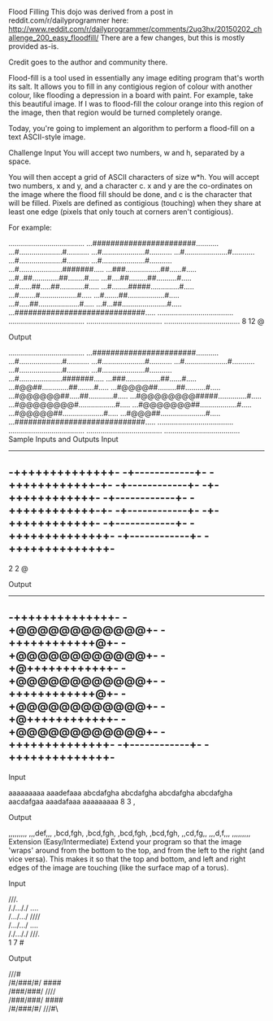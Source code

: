 Flood Filling
This dojo was derived from a post in reddit.com/r/dailyprogrammer here: http://www.reddit.com/r/dailyprogrammer/comments/2ug3hx/20150202_challenge_200_easy_floodfill/ There are a few changes, but this is mostly provided as-is.

Credit goes to the author and community there.

Flood-fill is a tool used in essentially any image editing program that's worth its salt. It allows you to fill in any contigious region of colour with another colour, like flooding a depression in a board with paint. For example, take this beautiful image. If I was to flood-fill the colour orange into this region of the image, then that region would be turned completely orange.

Today, you're going to implement an algorithm to perform a flood-fill on a text ASCII-style image.

Challenge Input
You will accept two numbers, w and h, separated by a space.

You will then accept a grid of ASCII characters of size w*h.
You will accept two numbers, x and y, and a character c.
x and y are the co-ordinates on the image where the flood fill should be done, and c is the character that will be filled.
Pixels are defined as contigious (touching) when they share at least one edge (pixels that only touch at corners aren't contigious).

For example:

.....................................
...#######################...........
...#.....................#...........
...#.....................#...........
...#.....................#...........
...#.....................#...........
...#.....................#...........
...#.....................#######.....
...###.................##......#.....
...#..##.............##........#.....
...#....##.........##..........#.....
...#......##.....##............#.....
...#........#####..............#.....
...#........#..................#.....
...#.......##..................#.....
...#.....##....................#.....
...#...##......................#.....
...#############################.....
.....................................
.....................................
.....................................
.....................................
8 12 @

Output

.....................................
...#######################...........
...#.....................#...........
...#.....................#...........
...#.....................#...........
...#.....................#...........
...#.....................#...........
...#.....................#######.....
...###.................##......#.....
...#@@##.............##........#.....
...#@@@@##.........##..........#.....
...#@@@@@@##.....##............#.....
...#@@@@@@@@#####..............#.....
...#@@@@@@@@#..................#.....
...#@@@@@@@##..................#.....
...#@@@@@##....................#.....
...#@@@##......................#.....
...#############################.....
.....................................
.....................................
.....................................
.....................................
Sample Inputs and Outputs
Input

----------------
-++++++++++++++-
-+------------+-
-++++++++++++-+-
-+------------+-
-+-++++++++++++-
-+------------+-
-++++++++++++-+-
-+------------+-
-+-++++++++++++-
-+------------+-
-++++++++++++++-
-+------------+-
-++++++++++++++-
----------------
2 2 @

Output

----------------
-++++++++++++++-
-+@@@@@@@@@@@@+-
-++++++++++++@+-
-+@@@@@@@@@@@@+-
-+@++++++++++++-
-+@@@@@@@@@@@@+-
-++++++++++++@+-
-+@@@@@@@@@@@@+-
-+@++++++++++++-
-+@@@@@@@@@@@@+-
-++++++++++++++-
-+------------+-
-++++++++++++++-
----------------
Input

aaaaaaaaa
aaadefaaa
abcdafgha
abcdafgha
abcdafgha
abcdafgha
aacdafgaa
aaadafaaa
aaaaaaaaa
8 3 ,

Output

,,,,,,,,,
,,,def,,,
,bcd,fgh,
,bcd,fgh,
,bcd,fgh,
,bcd,fgh,
,,cd,fg,,
,,,d,f,,,
,,,,,,,,,
Extension (Easy/Intermediate)
Extend your program so that the image 'wraps' around from the bottom to the top, and from the left to the right (and vice versa). This makes it so that the top and bottom, and left and right edges of the image are touching (like the surface map of a torus).

Input

\/\/\/\.\
/./..././
\.\.\.\.\
/.../.../
\/\/\/\/\
/.../.../
\.\.\.\.\
/./..././
\/\/\/\.\
1 7 #

Output

\/\/\/\#\
/#/###/#/
\#\#\#\#\
/###/###/
\/\/\/\/\
/###/###/
\#\#\#\#\
/#/###/#/
\/\/\/\#\
